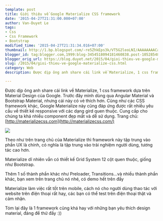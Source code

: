 ```yaml
---
template: post
title: Giới thiệu về Google Materialize CSS framework
date: '2015-04-27T21:31:00.000+07:00'
author: Van-Duyet Le
tags:
- Css
- Css Framework
- Bootstrap
modified_time: '2015-04-27T21:31:34.016+07:00'
thumbnail: http://1.bp.blogspot.com/-re5ZhkEps3k/VT5G2leoLNI/AAAAAAAACa0/dg8TsnkbMf8/s1600/materialize-intro.png
blogger_id: tag:blogger.com,1999:blog-3454518094181460838.post-1052854876076864966
blogger_orig_url: https://blog.duyet.net/2015/04/gioi-thieu-ve-google-materialize-css.html
slug: /2015/04/gioi-thieu-ve-google-materialize-css.html
category: Web
description: Được dịp ông anh share cái link về Materialize, 1 css framework dựa trên Material Design của Google. Trước đây mình dùng qua Angular Material và Bootstrap Material, nhưng cái này có vẻ thích hơn. Cũng như các CSS framework khác, Google Materialize này cũng đáp ứng được rất nhiều yêu cầu về thiết kế responsive với các dạng gird quen thuộc. Cung cấp cho chúng ta khá nhiều component đẹp mắt và dễ sử dụng.

---
```


Được dịp ông anh share cái link về Materialize, 1 css framework dựa trên Material Design của Google. Trước đây mình dùng qua Angular Material và Bootstrap Material, nhưng cái này có vẻ thích hơn. Cũng như các CSS framework khác, Google Materialize này cũng đáp ứng được rất nhiều yêu cầu về thiết kế responsive với các dạng gird quen thuộc. Cung cấp cho chúng ta khá nhiều component đẹp mắt và dễ sử dụng.
Trang chủ: [http://materializecss.com](http://materializecss.com/)

![](http://1.bp.blogspot.com/-re5ZhkEps3k/VT5G2leoLNI/AAAAAAAACa0/dg8TsnkbMf8/s1600/materialize-intro.png)

Theo như trên trang chủ của Materialize thì framework này tập trung vào phần UX là chính, có nghĩa là tập trung vào trải nghiệm người dùng, tương tác cao hơn.

Materialize dĩ nhiên vẫn có thiết kế Grid System 12 cột quen thuộc, giống như Bootstrap.

Thêm 1 số thành phần khác như Preloader, Transitions…và nhiều thành phần khác, bạn xem trên trang chủ nó nhé, có demo hết trên đấy

Materialize làm việc rất tốt trên mobile, cách nó cho người dùng thao tác với website trên điện thoại rất hay, các bạn có thể test trên điện thoại thật và cảm nhận.

Tóm lại đây là 1 framework cũng khá hay với những bạn yêu thích design material, đáng để thử đấy :)) 
